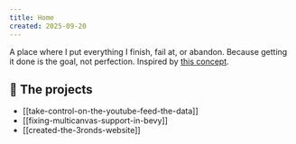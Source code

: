 ```yaml
---
title: Home
created: 2025-09-20
---
```


A place where I put everything I finish, fail at, or abandon. Because getting it done is the goal, not perfection. Inspired by [this concept](https://www.youtube.com/watch?v=bJQj1uKtnus).

## 🦀 The projects

- [[take-control-on-the-youtube-feed-the-data]]
- [[fixing-multicanvas-support-in-bevy]]
- [[created-the-3ronds-website]]
